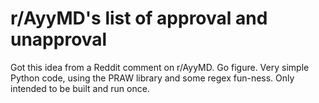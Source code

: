 # r/AyyMD's list of approval and unapproval

Got this idea from a Reddit comment on r/AyyMD. Go figure. Very simple Python code, using the PRAW library and some regex fun-ness. Only intended to be built and run once.